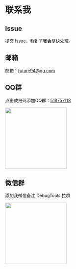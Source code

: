 # 联系我

## Issue

提交 [Issue](https://github.com/java-hot-deploy/debug-tools/issues)，看到了我会尽快处理。

## 邮箱

邮箱：[future94@qq.com](mailto:future94@qq.com)

## QQ群

点击或扫码添加QQ群：[518757118](https://qm.qq.com/cgi-bin/qm/qr?k=ztAKCGYQkhbTnwlgcumIUbEKOtbJTQ4h&jump_from=webapi&authKey=uLgjTI6vb2aVmmQF3hKRmTSLCJlO6ku0scrmMXWaHagtO3aztN+ZJMOs7xeHNuKO)

<img src="/qq.png" width="200" height="200" v-zoom  alt=""/>

## 微信群

添加我微信备注 DebugTools 拉群

<img src="/wechat.png" width="200" height="200" v-zoom  alt=""/>
